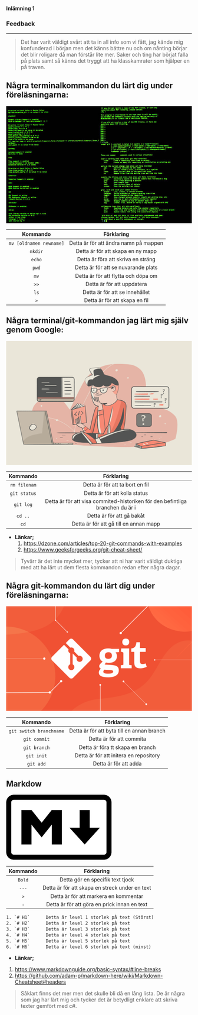 #### Inlämning 1


### Feedback
____
> Det har varit väldigt svårt att ta in all info som vi fått, jag kände mig konfunderad i början men det känns bättre nu och om nånting  börjar det blir roligare då man förstår lite mer. Saker och ting har börjat falla på plats samt så känns det tryggt att ha klasskamrater som hjälper en på traven.





 ## Några terminalkommandon du lärt dig under föreläsningarna:
 ![alt text](istockphoto-1069971960-612x612.jpg)

|       Kommando            |            Förklaring                      |
|        :---:              |              :---:                         |
|  `mv [oldnamen newname]`  |  Detta är för att ändra namn på mappen     |
|    `mkdir`                |  Detta är för att skapa en ny mapp         |
|  `echo`                   |  Detta är föra att skriva en sträng        |
|  `pwd`                    |  Detta är för att se nuvarande plats       |
|  `mv`                     |  Detta är för att flytta och döpa om                                                                       |
|   `>>`                    |  Detta är för att uppdatera                |
|     `ls`                  |  Detta är för att se innehållet                                                               |
|    `>`                    |  Detta är för att skapa en fil             |

 ## Några terminal/git-kommandon jag lärt mig själv genom Google:

![alt text](coderpad-self-taught-developers.png)

|     Kommando          |              Förklaring          |
|      :---:            |                :---:             |
|`rm filenam`           | Detta är för att ta bort en fil  |
| `git status`          | Detta är för att kolla status    |
| `git log`             | Detta är för att visa commited-historiken för den befintliga branchen du är i                                |
|`cd ..`                | Detta är för att gå bakåt             | 
|`cd`                   | Detta är för att gå till en annan mapp|


- **Länkar;** 
  1. https://dzone.com/articles/top-20-git-commands-with-examples
  2. https://www.geeksforgeeks.org/git-cheat-sheet/

>Tyvärr är det inte mycket mer, tycker att ni har varit väldigt duktiga med att ha  lärt ut dem flesta kommandon redan efter några dagar.





## Några git-kommandon du lärt dig under föreläsningarna: 

![alt text](git-blog-header.png)

|     Kommando            |              Förklaring                   |
|      :---:              |                :---:                      |
| `git switch branchname` | Detta är för att byta till en annan branch| 
| `git commit`            | Detta är för att commita                  |
| `git branch`            | Detta är föra tt skapa en branch          |
| `git init`              | Detta är för att initera en repository    |
| `git add`               | Detta är för att adda                     | 



## Markdow

![alt text](images.png)

|     Kommando          |              Förklaring                       |
|      :---:            |               :---:                           |
|     `Bold`            | Detta gör en specifik text tjock              |
|      `---`            | Detta är för att skapa en streck under en text|
|      `>`              | Detta är för att markera en kommentar         |
|      `-`              | Detta är för att göra en prick innan en text  |

    1. `# H1`      Detta är level 1 storlek på text (Störst)    
    2. `# H2`      Detta är level 2 storlek på text
    3. `# H3`      Detta är level 3 storlek på text
    4. `# H4`      Detta är level 4 storlek på text
    5. `# H5`      Detta är level 5 storlek på text
    6. `# H6`      Detta är level 6 storlek på text (minst)

- **Länkar;** 
 1. https://www.markdownguide.org/basic-syntax/#line-breaks
 2. https://github.com/adam-p/markdown-here/wiki/Markdown-Cheatsheet#headers

> Såklart finns det mer men det skulle bli då en lång lista. 
> De är några som jag har lärt mig och tycker det är betydligt enklare att skriva texter gemfört med c#. 
